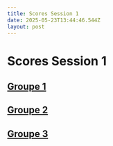 ```yaml
---
title: Scores Session 1
date: 2025-05-23T13:44:46.544Z
layout: post
---
```


# Scores Session 1


## [Groupe 1](/scores/session-1/groupe-1)


## [Groupe 2](/scores/session-1/groupe-2)


## [Groupe 3](/scores/session-1/groupe-3)

